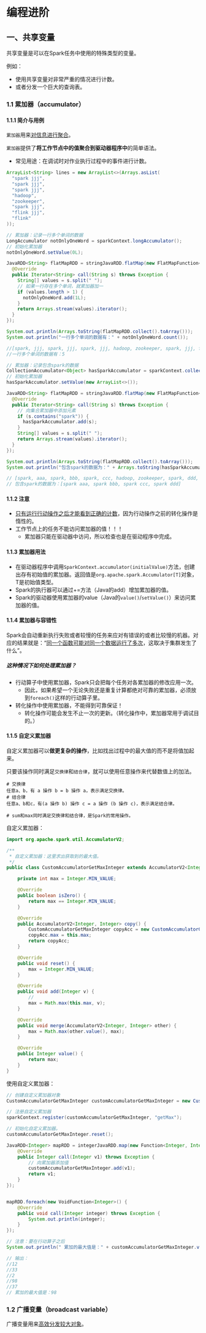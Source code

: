 # 编程进阶

## 一、共享变量

共享变量是可以在Spark任务中使用的特殊类型的变量。

例如：

- 使用共享变量对非常严重的情况进行计数。
- 或者分发一个巨大的查询表。



### 1.1 累加器（accumulator）

#### 1.1.1 简介与用例

`累加器`用来<u>对信息进行聚合</u>。

`累加器`提供了**将工作节点中的值聚合到驱动器程序中**的简单语法。

- 常见用途：在调试时对作业执行过程中的事件进行计数。

```java
ArrayList<String> lines = new ArrayList<>(Arrays.asList(
  "spark jjj",
  "spark jjj",
  "spark jjj",
  "hadoop",
  "zookeeper",
  "spark jjj",
  "flink jjj",
  "flink"
));

// 累加器：记录一行多个单词的数据
LongAccumulator notOnlyOneWord = sparkContext.longAccumulator();
// 初始化累加器
notOnlyOneWord.setValue(0L);

JavaRDD<String> flatMapRDD = stringJavaRDD.flatMap(new FlatMapFunction<String, String>() {
  @Override
  public Iterator<String> call(String s) throws Exception {
    String[] values = s.split(" ");
    // 如果一行存在多个单词，就累加器加一
    if (values.length > 1) {
      notOnlyOneWord.add(1L);
    }
    return Arrays.stream(values).iterator();
  }
});

System.out.println(Arrays.toString(flatMapRDD.collect().toArray()));
System.out.println("一行多个单词的数据有：" + notOnlyOneWord.count());

//[spark, jjj, spark, jjj, spark, jjj, hadoop, zookeeper, spark, jjj, flink, jjj, flink]
//一行多个单词的数据有：5
```



```java
// 累加器：记录包含spark的数据
CollectionAccumulator<Object> hasSparkAccumulator = sparkContext.collectionAccumulator();
// 初始化累加器
hasSparkAccumulator.setValue(new ArrayList<>());

JavaRDD<String> flatMapRDD = stringJavaRDD.flatMap(new FlatMapFunction<String, String>() {
  @Override
  public Iterator<String> call(String s) throws Exception {
    // 向集合累加器中添加元素
    if (s.contains("spark")) {
      hasSparkAccumulator.add(s);
    }
    String[] values = s.split(" ");
    return Arrays.stream(values).iterator();
  }
});

System.out.println(Arrays.toString(flatMapRDD.collect().toArray()));
System.out.println("包含spark的数据为：" + Arrays.toString(hasSparkAccumulator.value().toArray()));

// [spark, aaa, spark, bbb, spark, ccc, hadoop, zookeeper, spark, ddd, flink, jjj, flink]
// 包含spark的数据为：[spark aaa, spark bbb, spark ccc, spark ddd] 
```



#### 1.1.2 注意

- <u>只有运行行动操作之后才能看到正确的计数</u>，因为行动操作之前的转化操作是惰性的。
- 工作节点上的任务不能访问累加器的值！！！
  - 累加器只能在驱动器中访问，所以检查也是在驱动程序中完成。



#### 1.1.3 累加器用法

- 在驱动器程序中调用`SparkContext.accumulator(initialValue)`方法，创建出存有初始值的累加器。返回值是`org.apache.spark.Accumulator[T]`对象，T是初始值类型。
- Spark的执行器可以通过+=方法（Java的add）增加累加器的值。
- Spark的驱动器使用累加器的value（Java的`value()`/`setValue()`）来访问累加器的值。



#### 1.1.4 累加器与容错性

​	Spark会自动重新执行失败或者较慢的任务来应对有错误的或者比较慢的机器。对应的结果就是：“<u>同一个函数可能对同一个数据运行了多次</u>，这取决于集群发生了什么”。

##### 这种情况下如何处理累加器？

- 行动算子中使用累加器，Spark只会把每个任务对各累加器的修改应用一次。
  - 因此，如果希望一个无论失败还是重复计算都绝对可靠的累加器，必须放到`foreach()`这样的行动算子里。
- 转化操作中使用累加器，不能得到可靠保证！
  - 转化操作可能会发生不止一次的更新。（转化操作中，累加器常用于调试目的。）



#### 1.1.5 自定义累加器

自定义累加器可以**做更复杂的操作**，比如找出过程中的最大值的而不是将值加起来。

只要该操作同时满足`交换律`和`结合律`，就可以使用任意操作来代替数值上的加法。

```shell
# 交换律
任意a、b，有 a 操作 b = b 操作 a，表示满足交换律。
# 结合律
任意a、b和c，有(a 操作 b) 操作 c = a 操作 (b 操作 c)，表示满足结合律。

# sum和max同时满足交换律和结合律，是Spark的常用操作。
```



自定义累加器：

```java
import org.apache.spark.util.AccumulatorV2;

/**
 * 自定义累加器：这里求出获取到的最大值。
 */
public class CustomAccumulatorGetMaxInteger extends AccumulatorV2<Integer, Integer> {

    private int max = Integer.MIN_VALUE;

    @Override
    public boolean isZero() {
        return max == Integer.MIN_VALUE;
    }

    @Override
    public AccumulatorV2<Integer, Integer> copy() {
        CustomAccumulatorGetMaxInteger copyAcc = new CustomAccumulatorGetMaxInteger();
        copyAcc.max = this.max;
        return copyAcc;
    }

    @Override
    public void reset() {
        max = Integer.MIN_VALUE;
    }

    @Override
    public void add(Integer v) {
        //
        max = Math.max(this.max, v);
    }

    @Override
    public void merge(AccumulatorV2<Integer, Integer> other) {
        max = Math.max(other.value(), max);
    }

    @Override
    public Integer value() {
        return max;
    }
}

```

使用自定义累加器：

```java
// 创建自定义累加器对象
CustomAccumulatorGetMaxInteger customAccumulatorGetMaxInteger = new CustomAccumulatorGetMaxInteger();

// 注册自定义累加器
sparkContext.register(customAccumulatorGetMaxInteger, "getMax");

// 初始化自定义累加器。
customAccumulatorGetMaxInteger.reset();

JavaRDD<Integer> mapRDD = integerJavaRDD.map(new Function<Integer, Integer>() {
    @Override
    public Integer call(Integer v1) throws Exception {
        // 向累加器添加值
        customAccumulatorGetMaxInteger.add(v1);
        return v1;
    }
});


mapRDD.foreach(new VoidFunction<Integer>() {
    @Override
    public void call(Integer integer) throws Exception {
        System.out.println(integer);
    }
});

// 注意：要在行动算子之后
System.out.println(" 累加的最大值是：" + customAccumulatorGetMaxInteger.value());

// 输出：
//12
//33
//2
//98
//37
// 累加的最大值是：98
```



### 1.2 广播变量（broadcast variable）

广播变量用来<u>高效分发较大对象</u>。

